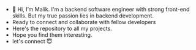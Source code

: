 - 👋 Hi, I’m Malik. I'm a backend software engineer with strong front-end skills. But my true passion lies in backend development.
- Ready to connect and collaborate with fellow developers
- Here's the repository to all my projects.
- Hope you find them interesting.
- let's connect 😇

